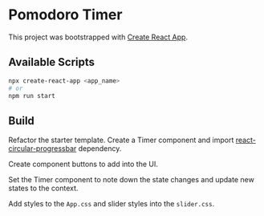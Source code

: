 # Pomodoro Timer

This project was bootstrapped with [Create React App](https://github.com/facebook/create-react-app).

## Available Scripts

```bash
npx create-react-app <app_name>
# or
npm run start
```

## Build

Refactor the starter template.
Create a Timer component and import [react-circular-progressbar](https://www.npmjs.com/package/react-circular-progressbar) dependency.

Create component buttons to add into the UI.

Set the Timer component to note down the state changes and update new states to the context.

Add styles to the `App.css` and slider styles into the `slider.css`.
